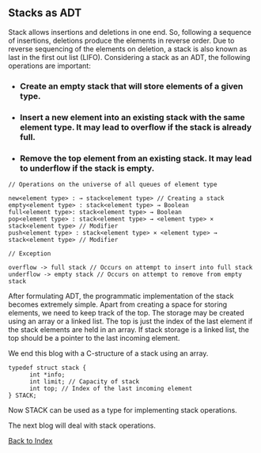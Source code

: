 ## Stacks as ADT

Stack allows insertions and deletions in one end. So, following a sequence of insertions, deletions produce the elements in 
reverse order. Due to reverse sequencing of the elements on deletion, a stack is also known as last in the first out list 
(LIFO). Considering a stack as an ADT, the following operations are important:

- ### Create an empty stack that will store elements of a given type.
- ### Insert a new element into an existing stack with the same element type. It may lead to overflow if the stack is already full.
- ### Remove the top element from an existing stack. It may lead to underflow if the stack is empty.

```
// Operations on the universe of all queues of element type

new<element type> : → stack<element type> // Creating a stack
empty<element type> : stack<element type> → Boolean
full<element type>: stack<element type> → Boolean
pop<element type> : stack<element type> → <element type> × stack<element type> // Modifier
push<element type> : stack<element type> × <element type> → stack<element type> // Modifier

// Exception

overflow -> full stack // Occurs on attempt to insert into full stack
underflow -> empty stack // Occurs on attempt to remove from empty stack
```
After formulating ADT, the programmatic implementation of the stack becomes extremely simple. Apart from creating a space for 
storing elements, we need to keep track of the top. The storage may be created using an array or a linked list. The top is just 
the index of the last element if the stack elements are held in an array. If stack storage is a linked list, the top should be a 
pointer to the last incoming element. 

We end this blog with a C-structure of a stack using an array.  
```  
typedef struct stack {
      int *info;
      int limit; // Capacity of stack
      int top; // Index of the last incoming element
} STACK;
```
Now STACK can be used as a type for implementing stack operations. 

The next blog will deal with stack operations.

[Back to Index](https://rkgIITBh.github.io/data-structures.github.io/)
  
